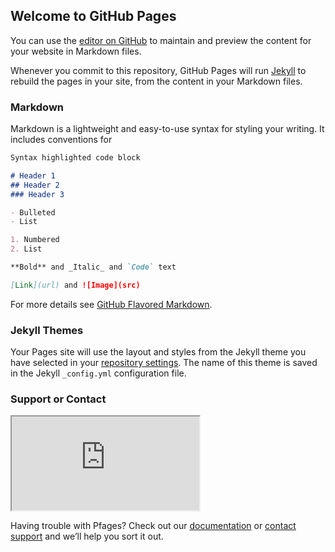 ## Welcome to GitHub Pages

You can use the [editor on GitHub](https://github.com/intelligent-environments-lab/bleed-orange-measure-purple/edit/gh-pages/index.md) to maintain and preview the content for your website in Markdown files.

Whenever you commit to this repository, GitHub Pages will run [Jekyll](https://jekyllrb.com/) to rebuild the pages in your site, from the content in your Markdown files.

### Markdown

Markdown is a lightweight and easy-to-use syntax for styling your writing. It includes conventions for

```markdown
Syntax highlighted code block

# Header 1
## Header 2
### Header 3

- Bulleted
- List

1. Numbered
2. List

**Bold** and _Italic_ and `Code` text

[Link](url) and ![Image](src)
```

For more details see [GitHub Flavored Markdown](https://guides.github.com/features/mastering-markdown/).

### Jekyll Themes

Your Pages site will use the layout and styles from the Jekyll theme you have selected in your [repository settings](https://github.com/intelligent-environments-lab/bleed-orange-measure-purple/settings). The name of this theme is saved in the Jekyll `_config.yml` configuration file.

### Support or Contact
<iframe src="https://github.com/intelligent-environments-lab/bleed-orange-measure-purple/blob/gh-pages/PurpleAir%20YTD%20Daily.html"></iframe>

Having trouble with Pfages? Check out our [documentation](https://docs.github.com/categories/github-pages-basics/) or [contact support](https://github.com/contact) and we’ll help you sort it out.
